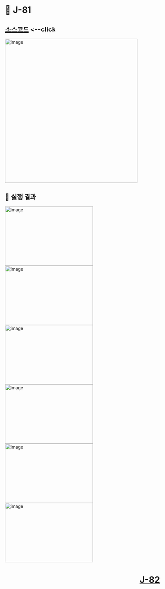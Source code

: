 # 📖 J-81

[소스코드](./ClickAndDoubleClickEx.java) <--click
---

<img width="430" height="469" alt="image" src="https://github.com/user-attachments/assets/0dd0fd29-9691-4be1-a3bd-6a88ef5b527c" />

📘 실행 결과
---

<img width="286" height="193" alt="image" src="https://github.com/user-attachments/assets/c48f8527-f74b-4c29-ad46-27c2988a07ed" />
<img width="286" height="193" alt="image" src="https://github.com/user-attachments/assets/c8b1748b-a3a6-4c71-a601-547c23560885" />
<img width="286" height="193" alt="image" src="https://github.com/user-attachments/assets/8fb1d797-5066-46b3-87a3-c1e7f77fdcf0" />
<img width="286" height="193" alt="image" src="https://github.com/user-attachments/assets/877d496f-5830-4022-91b8-b0e26ffc667e" />
<img width="286" height="193" alt="image" src="https://github.com/user-attachments/assets/1b340b5e-0cc9-4c61-89f9-27fea95f0718" />
<img width="286" height="193" alt="image" src="https://github.com/user-attachments/assets/26af3c20-fc75-4740-ad3d-58a9001642bc" />


# <p align="right">[J-82](../Lab09/J_82.md)</p>
